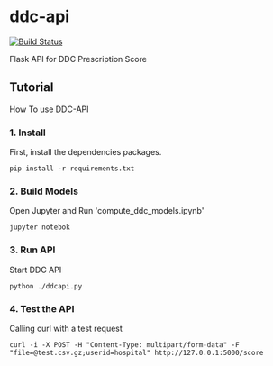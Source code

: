 ddc-api
==========
[![Build Status](https://travis-ci.org/nlp-pucrs/ddc-api.svg?branch=master)](https://travis-ci.org/nlp-pucrs/ddc-api)

Flask API for DDC Prescription Score

Tutorial
------------

How To use DDC-API

### 1. Install

First, install the dependencies packages.
```
pip install -r requirements.txt
```

### 2. Build Models

Open Jupyter and Run 'compute_ddc_models.ipynb'
```
jupyter notebok
```

### 3. Run API

Start DDC API
```
python ./ddcapi.py
```

### 4. Test the API

Calling curl with a test request
```
curl -i -X POST -H "Content-Type: multipart/form-data" -F "file=@test.csv.gz;userid=hospital" http://127.0.0.1:5000/score
```
